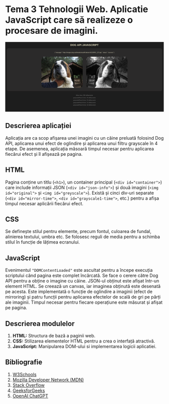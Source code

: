 # Tema 3 Tehnologii Web. Aplicatie JavaScript care să realizeze o procesare de imagini.

![Preview](https://github.com/BogdanValentin/ImageProcessing-DogAPI-MirrorGrayscale/blob/main/readme/dogapi.png)

## Descrierea aplicației
Aplicația are ca scop afișarea unei imagini cu un câine preluată folosind Dog API, aplicarea unui efect de oglindire și aplicarea unui filtru grayscale în 4 etape. De asemenea, aplicația măsoară timpul necesar pentru aplicarea fiecărui efect și îl afișează pe pagina.



## HTML
Pagina conține un titlu (`<h1>`), un container principal (`<div id="container">`) care include informații JSON (`<div id="json-info">`) și două imagini (`<img id="original">` și `<img id="greyscale">`). Există și cinci div-uri separate (`<div id="mirror-time">`, `<div id="grayscale1-time">`, etc.) pentru a afișa timpul necesar aplicării fiecărui efect.



## CSS
Se definește stilul pentru elemente, precum fontul, culoarea de fundal, alinierea textului, umbra etc. Se folosesc reguli de media pentru a schimba stilul în funcție de lățimea ecranului.



## JavaScript
Evenimentul `"DOMContentLoaded"` este ascultat pentru a începe execuția scriptului când pagina este complet încărcată. Se face o cerere către Dog API pentru a obține o imagine cu câine. JSON-ul obținut este afișat într-un element HTML. Se creează un canvas, iar imaginea obținută este desenată pe acesta. Este implementată o funcție de oglindire a imaginii (efect de mirroring) și patru funcții pentru aplicarea efectelor de scală de gri pe părți ale imaginii. Timpul necesar pentru fiecare operațiune este măsurat și afișat pe pagina.



## Descrierea modulelor

1. **HTML:** Structura de bază a paginii web.
2. **CSS:** Stilizarea elementelor HTML pentru a crea o interfață atractivă.
3. **JavaScript:** Manipularea DOM-ului si implementarea logicii aplicatiei.



## Bibliografie

1. [W3Schools](https://www.w3schools.com/)
2. [Mozilla Developer Network (MDN)](https://developer.mozilla.org/)
3. [Stack Overflow](https://stackoverflow.com/)
4. [GeeksforGeeks](https://www.geeksforgeeks.org/)
5. [OpenAI ChatGPT](https://chat.openai.com/)
